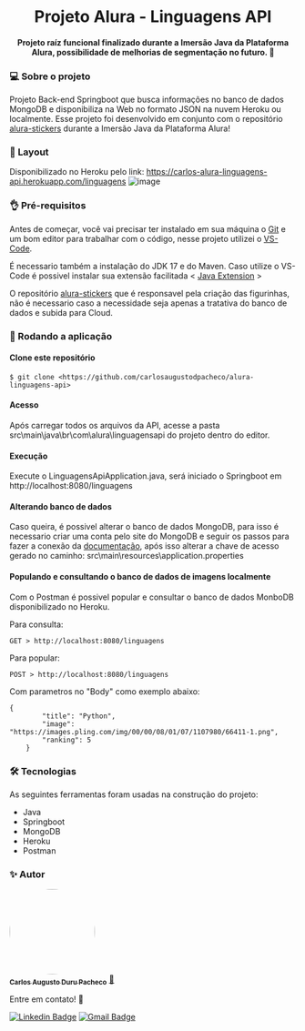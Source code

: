<h1 align="center">Projeto Alura - Linguagens API</h1>
<h4 align="center"> 
	Projeto raíz funcional finalizado durante a Imersão Java da Plataforma Alura, possibilidade de melhorias de segmentação no futuro. 🚀
</h4>

### 💻 Sobre o projeto

Projeto Back-end Springboot que busca informações no banco de dados MongoDB e disponibiliza na Web no formato JSON na nuvem Heroku ou localmente.
Esse projeto foi desenvolvido em conjunto com o repositório [alura-stickers](https://github.com/carlosaugustodpacheco/alura-stickers) durante a Imersão Java da Plataforma Alura!


### 🎨 Layout

Disponibilizado no Heroku pelo link: https://carlos-alura-linguagens-api.herokuapp.com/linguagens
![image](https://user-images.githubusercontent.com/68930974/181102510-0d4aed1a-1adf-4687-84b8-07f69ed3ebd8.png)

### 👌 Pré-requisitos

Antes de começar, você vai precisar ter instalado em sua máquina o [Git](https://git-scm.com) e um bom editor para trabalhar com o código, nesse projeto utilizei o [VS-Code](https://code.visualstudio.com/).

É necessario também a instalação do JDK 17 e do Maven. Caso utilize o VS-Code é possivel instalar sua extensão facilitada < [Java Extension](https://code.visualstudio.com/docs/java/extensions) >

O repositório [alura-stickers](https://github.com/carlosaugustodpacheco/alura-stickers) que é responsavel pela criação das figurinhas, não é necessario caso a necessidade seja apenas a tratativa do banco de dados e subida para Cloud.

### 🎲 Rodando a aplicação

#### Clone este repositório
```
$ git clone <https://github.com/carlosaugustodpacheco/alura-linguagens-api>
```
#### Acesso
Após carregar todos os arquivos da API, acesse a pasta src\main\java\br\com\alura\linguagensapi do projeto dentro do editor.

#### Execução
Execute o LinguagensApiApplication.java, será iniciado o Springboot em http://localhost:8080/linguagens

#### Alterando banco de dados
Caso queira, é possivel alterar o banco de dados MongoDB, para isso é necessario criar uma conta pelo site do MongoDB e seguir os passos para fazer a conexão da [documentação](https://www.mongodb.com/docs/atlas/connect-to-database-deployment/#connect-to-a-cluster), após isso alterar a chave de acesso gerado no caminho: src\main\resources\application.properties

#### Populando e consultando o banco de dados de imagens localmente
Com o Postman é possivel popular e consultar o banco de dados MonboDB disponibilizado no Heroku.

Para consulta:
```
GET > http://localhost:8080/linguagens
```
Para popular:
```
POST > http://localhost:8080/linguagens
```
Com parametros no "Body" como exemplo abaixo:
```
{
        "title": "Python",
        "image": "https://images.pling.com/img/00/00/08/01/07/1107980/66411-1.png",
        "ranking": 5
    }
```
    
### 🛠 Tecnologias

As seguintes ferramentas foram usadas na construção do projeto:

- Java
- Springboot
- MongoDB
- Heroku
- Postman

### ✨ Autor
<a href="https://github.com/carlosaugustodpacheco">
 <img style="border-radius: 50%;" src="https://user-images.githubusercontent.com/68930974/181088945-0a13c969-27ee-46b0-86ee-123d7dea7a89.png" width="150px;" alt=""/>
 <br />
 <sub><b>Carlos Augusto Duru Pacheco</b></sub></a> <a href="https://github.com/carlosaugustodpacheco" title="Rocketseat">🚀</a>
 
  Entre em contato! 👋
  
 [![Linkedin Badge](https://img.shields.io/badge/-Carlos-blue?style=flat-square&logo=Linkedin&logoColor=white&link=https://www.linkedin.com/in/carlosaugustodpacheco/)](https://www.linkedin.com/in/carlosaugustodpacheco/) 
[![Gmail Badge](https://img.shields.io/badge/-carlosaugustodpacheco@gmail.com-c14438?style=flat-square&logo=Gmail&logoColor=white&link=mailto:carlosaugustodpacheco@gmail.com)](mailto:carlosaugustodpacheco@gmail.com)

